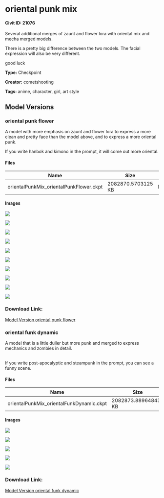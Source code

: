 # oriental punk mix

#### Civit ID: 21076

<p>Several additional merges of zaunt and flower lora with oriental mix and mecha merged models.</p><p>There is a pretty big difference between the two models.
The facial expression will also be very different.</p><p></p><p>good luck</p>

**Type:** Checkpoint

**Creator:** cometshooting

**Tags:** anime, character, girl, art style

## Model Versions

### oriental punk flower

<p>A model with more emphasis on zaunt and flower lora to express a more clean and pretty face than the model above, and to express a more oriental punk. </p><p>If you write hanbok and kimono in the prompt, it will come out more oriental.</p>

#### Files

| Name | Size | Type | Format | Download Url | AutoV1 | AutoV2 | SHA256 | CRC32 | BLAKE3 |
| --- | --- | --- | --- | --- | --- | --- | --- | --- | --- |
| orientalPunkMix_orientalPunkFlower.ckpt | 2082870.5703125 KB | Model | PickleTensor | https://civitai.com/api/download/models/25085 | 9E13D6AD | F7A5B50C34 | F7A5B50C342F82E233FC9220B5B7AAC901A275EDED9A014A0AAE32F22259340B | 71B9021F | 4FF0E2A5FEF2B554BE59B4079518F7530A257C6A628A9DECF3A5C4691468866A |

#### Images

<p><img src="https://image.civitai.com/xG1nkqKTMzGDvpLrqFT7WA/bb88c05f-d02e-43c1-cbea-a18b901a2800/width=450/274498.jpeg" /></p>

<p><img src="https://image.civitai.com/xG1nkqKTMzGDvpLrqFT7WA/8494c269-3e36-484d-18d0-968d25636200/width=450/274496.jpeg" /></p>

<p><img src="https://image.civitai.com/xG1nkqKTMzGDvpLrqFT7WA/3027bba5-5253-4e1e-904a-0903e7047500/width=450/274506.jpeg" /></p>

<p><img src="https://image.civitai.com/xG1nkqKTMzGDvpLrqFT7WA/a1456633-8ee5-488f-51fe-cc01ba4af900/width=450/274500.jpeg" /></p>

<p><img src="https://image.civitai.com/xG1nkqKTMzGDvpLrqFT7WA/cf60d5fe-d475-47cf-19e4-95a5087c5900/width=450/274499.jpeg" /></p>

<p><img src="https://image.civitai.com/xG1nkqKTMzGDvpLrqFT7WA/0b4e2533-874e-482f-092a-95940c28bd00/width=450/274501.jpeg" /></p>

<p><img src="https://image.civitai.com/xG1nkqKTMzGDvpLrqFT7WA/086f4e5e-c5c0-43c0-985f-9420ae4d2d00/width=450/274505.jpeg" /></p>

<p><img src="https://image.civitai.com/xG1nkqKTMzGDvpLrqFT7WA/752dedf6-ede8-4854-95c1-d9ec65022f00/width=450/274497.jpeg" /></p>

<p><img src="https://image.civitai.com/xG1nkqKTMzGDvpLrqFT7WA/f5325db7-718e-47ce-f975-25650feca600/width=450/274503.jpeg" /></p>

<p><img src="https://image.civitai.com/xG1nkqKTMzGDvpLrqFT7WA/c519c293-f14a-48d4-8001-6bf32125ce00/width=450/274502.jpeg" /></p>

### Download Link:

[Model Version oriental punk flower](https://civitai.com/api/download/models/25085)

### oriental funk dynamic

<p>A model that is a little duller but more punk and merged to express mechanics and zombies in detail.</p><p><br />If you write post-apocalyptic and steampunk in the prompt, you can see a funny scene.</p>

#### Files

| Name | Size | Type | Format | Download Url | AutoV1 | AutoV2 | SHA256 | CRC32 | BLAKE3 |
| --- | --- | --- | --- | --- | --- | --- | --- | --- | --- |
| orientalPunkMix_orientalFunkDynamic.ckpt | 2082873.889648438 KB | Model | PickleTensor | https://civitai.com/api/download/models/25086 | 8042CA00 | FF93C9DC5B | FF93C9DC5B0A7236B12230ADCE559B756DD58D853F6A433C0168BC08D5E54506 | D3534328 | 389BCCD8A1D36273CBA185CAA68127ED0DA4C23C834610AEE51675E4825A4B14 |

#### Images

<p><img src="https://image.civitai.com/xG1nkqKTMzGDvpLrqFT7WA/7babcdc7-d6e9-41f8-b50b-e6f99f37d000/width=450/274511.jpeg" /></p>

<p><img src="https://image.civitai.com/xG1nkqKTMzGDvpLrqFT7WA/444ee493-85c3-416c-70d6-6842f9dfc300/width=450/274510.jpeg" /></p>

<p><img src="https://image.civitai.com/xG1nkqKTMzGDvpLrqFT7WA/3dc8c032-bc2d-4c08-4a4f-11f9d093ec00/width=450/274509.jpeg" /></p>

<p><img src="https://image.civitai.com/xG1nkqKTMzGDvpLrqFT7WA/21921914-20e6-4115-83f7-c6d4d7453800/width=450/274508.jpeg" /></p>

<p><img src="https://image.civitai.com/xG1nkqKTMzGDvpLrqFT7WA/4475ffb5-2cc0-4fee-ad6e-07bb7dd51b00/width=450/274507.jpeg" /></p>

### Download Link:

[Model Version oriental funk dynamic](https://civitai.com/api/download/models/25086)

